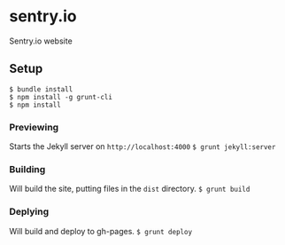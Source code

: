 # sentry.io
Sentry.io website

## Setup
```
$ bundle install
$ npm install -g grunt-cli
$ npm install
```
### Previewing
Starts the Jekyll server on `http://localhost:4000`
`$ grunt jekyll:server`

### Building
Will build the site, putting files in the `dist` directory.
`$ grunt build`

### Deplying
Will build and deploy to gh-pages.
`$ grunt deploy`
